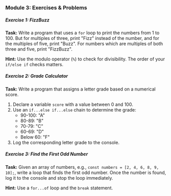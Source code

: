 ### Module 3: Exercises & Problems
<div class="exercise-section">
    <h5>Exercise 1: FizzBuzz</h5>
    <p><strong>Task:</strong> Write a program that uses a <code class="prose-inline-code">for</code> loop to print the numbers from 1 to 100. But for multiples of three, print "Fizz" instead of the number, and for the multiples of five, print "Buzz". For numbers which are multiples of both three and five, print "FizzBuzz".</p>
    <p><strong>Hint:</strong> Use the modulo operator (<code class="prose-inline-code">%</code>) to check for divisibility. The order of your <code class="prose-inline-code">if/else if</code> checks matters.</p>
</div>

<div class="exercise-section">
    <h5>Exercise 2: Grade Calculator</h5>
    <p><strong>Task:</strong> Write a program that assigns a letter grade based on a numerical score.</p>
    <ol class="list-decimal list-inside space-y-2 my-2">
        <li>Declare a variable <code class="prose-inline-code">score</code> with a value between 0 and 100.</li>
        <li>Use an <code class="prose-inline-code">if...else if...else</code> chain to determine the grade:
            <ul class="list-disc list-inside ml-4">
                <li>90-100: "A"</li>
                <li>80-89: "B"</li>
                <li>70-79: "C"</li>
                <li>60-69: "D"</li>
                <li>Below 60: "F"</li>
            </ul>
        </li>
        <li>Log the corresponding letter grade to the console.</li>
    </ol>
</div>

<div class="exercise-section">
    <h5>Exercise 3: Find the First Odd Number</h5>
    <p><strong>Task:</strong> Given an array of numbers, e.g., <code class="prose-inline-code">const numbers = [2, 4, 6, 8, 9, 10];</code>, write a loop that finds the first odd number. Once the number is found, log it to the console and stop the loop immediately.</p>
    <p><strong>Hint:</strong> Use a <code class="prose-inline-code">for...of</code> loop and the <code class="prose-inline-code">break</code> statement.</p>
</div>
